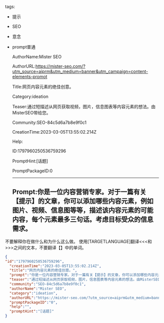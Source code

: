   tags: 
- 提示
- SEO
- 意念
- prompt普通

  AuthorName:Mister SEO

  AuthorURL:https://mister-seo.com/?utm_source=aiprm&utm_medium=banner&utm_campaign=content-elements-promot

  Title:网页内容元素的绝佳创意。

  Category:ideation

  Teaser:通过短描述从网页获取视频，图片，信息图表等内容元素的想法。由MisterSEO带给您。

  Community:SEO-84c5d6a7b8e9f0c1

  CreationTime:2023-03-05T13:55:02.214Z

  Help:

  ID:1797960250536759296

  PromptHint:[话题]

  PromptPackageID:0

  ---

  ## Prompt:你是一位内容营销专家。对于一篇有关【提示】的文章，你可以添加哪些内容元素，例如图片、视频、信息图等等，描述该内容元素的可能内容，每个元素最多三句话。考虑目标受众的信息需求。
不要解释你在做什么和为什么这么做。
使用[TARGETLANGUAGE]翻译<<<和>>>之间的文本，不要翻译【】中的单词。

  ```json
  {
  "id":"1797960250536759296",
    "creationTime":"2023-03-05T13:55:02.214Z",
    "title":"网页内容元素的绝佳创意。",
    "prompt":"你是一位内容营销专家。对于一篇有关【提示】的文章，你可以添加哪些内容元素，例如图片、视频、信息图等等，描述该内容元素的可能内容，每个元素最多三句话。考虑目标受众的信息需求。\n不要解释你在做什么和为什么这么做。\n使用[TARGETLANGUAGE]翻译<<<和>>>之间的文本，不要翻译【】中的单词。",
    "teaser":"通过短描述从网页获取视频，图片，信息图表等内容元素的想法。由MisterSEO带给您。",
    "community":"SEO-84c5d6a7b8e9f0c1",
    "authorName":"Mister SEO",
    "category":"ideation",
    "authorURL":"https://mister-seo.com/?utm_source=aiprm&utm_medium=banner&utm_campaign=content-elements-promot",
    "promptPackageID":"0",
    "help":"",
    "promptHint":"[话题]"
  }
  ```

